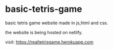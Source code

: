 # basic-tetris-game
basic tetris game website made in js,html and css.

the website is being hosted on netlify.

visit: https://realtetrisgame.herokuapp.com
